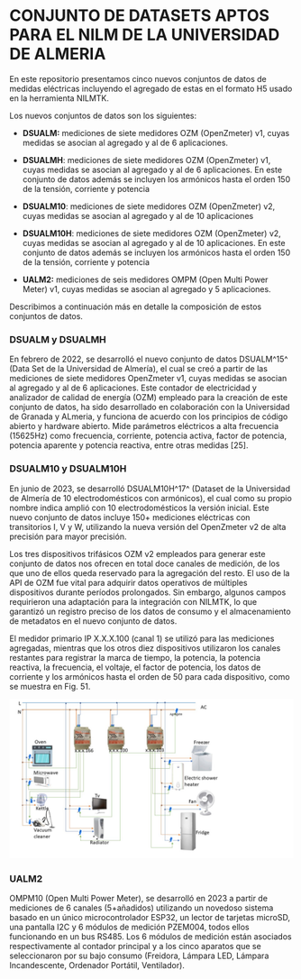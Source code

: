 # CONJUNTO DE DATASETS APTOS PARA EL NILM DE LA UNIVERSIDAD DE ALMERIA

En este repositorio presentamos cinco nuevos conjuntos de datos de
medidas eléctricas incluyendo el agregado de estas en el formato H5
usado en la herramienta NILMTK.

Los nuevos conjuntos de datos son los siguientes:

-   **DSUALM:** mediciones de siete medidores OZM (OpenZmeter) v1, cuyas
    medidas se asocian al agregado y al de 6 aplicaciones.

-   **DSUALMH**: mediciones de siete medidores OZM (OpenZmeter) v1,
    cuyas medidas se asocian al agregado y al de 6 aplicaciones. En este
    conjunto de datos además se incluyen los armónicos hasta el orden
    150 de la tensión, corriente y potencia

-   **DSUALM10**: mediciones de siete medidores OZM (OpenZmeter) v2,
    cuyas medidas se asocian al agregado y al de 10 aplicaciones

-   **DSUALM10H**: mediciones de siete medidores OZM (OpenZmeter) v2,
    cuyas medidas se asocian al agregado y al de 10 aplicaciones. En
    este conjunto de datos además se incluyen los armónicos hasta el
    orden 150 de la tensión, corriente y potencia

-   **UALM2:** mediciones de seis medidores OMPM (Open Multi Power
    Meter) v1, cuyas medidas se asocian al agregado y 5 aplicaciones.

Describimos a continuación más en detalle la composición de estos
conjuntos de datos.

### DSUALM y DSUALMH

En febrero de 2022, se desarrolló el nuevo conjunto de datos DSUALM^15^
(Data Set de la Universidad de Almería), el cual se creó a partir de las
mediciones de siete medidores OpenZmeter v1, cuyas medidas se asocian al
agregado y al de 6 aplicaciones. Este contador de electricidad y
analizador de calidad de energía (OZM) empleado para la creación de este
conjunto de datos, ha sido desarrollado en colaboración con la
Universidad de Granada y ALmeria, y funciona de acuerdo con los
principios de código abierto y hardware abierto. Mide parámetros
eléctricos a alta frecuencia (15625Hz) como frecuencia, corriente,
potencia activa, factor de potencia, potencia aparente y potencia
reactiva, entre otras medidas \[25\].

### DSUALM10 y DSUALM10H

En junio de 2023, se desarrolló DSUALM10H^17^ (Dataset de la Universidad
de Almería de 10 electrodomésticos con armónicos), el cual como su
propio nombre indica amplió con 10 electrodomésticos la versión inicial.
Este nuevo conjunto de datos incluye 150+ mediciones eléctricas con
transitorios I, V y W, utilizando la nueva versión del OpenZmeter v2 de
alta precisión para mayor precisión.

Los tres dispositivos trifásicos OZM v2 empleados para generar este
conjunto de datos nos ofrecen en total doce canales de medición, de los
que uno de ellos queda reservado para la agregación del resto. El uso de
la API de OZM fue vital para adquirir datos operativos de múltiples
dispositivos durante períodos prolongados. Sin embargo, algunos campos
requirieron una adaptación para la integración con NILMTK, lo que
garantizó un registro preciso de los datos de consumo y el
almacenamiento de metadatos en el nuevo conjunto de datos.

El medidor primario IP X.X.X.100 (canal 1) se utilizó para las
mediciones agregadas, mientras que los otros diez dispositivos
utilizaron los canales restantes para registrar la marca de tiempo, la
potencia, la potencia reactiva, la frecuencia, el voltaje, el factor de
potencia, los datos de corriente y los armónicos hasta el orden de 50
para cada dispositivo, como se muestra en Fig. 51.

![](./images/image1.jpg)

### UALM2

OMPM10 (Open Multi Power Meter), se desarrolló en 2023 a partir de
mediciones de 6 canales (5+añadidos) utilizando un novedoso sistema
basado en un único microcontrolador ESP32, un lector de tarjetas
microSD, una pantalla I2C y 6 módulos de medición PZEM004, todos ellos
funcionando en un bus RS485. Los 6 módulos de medición están asociados
respectivamente al contador principal y a los cinco aparatos que se
seleccionaron por su bajo consumo (Freidora, Lámpara LED, Lámpara
Incandescente, Ordenador Portátil, Ventilador).
